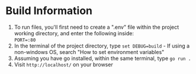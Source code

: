 # Build Information
1. To run files, you'll first need to create a ".env" file within the project working directory, and enter the following inside: <br />
`PORT=:80` <br />
2. In the terminal of the project directory, type `set DEBUG=build` - If using a non-windows OS, search "How to set environment variables"
3. Assuming you have go installed, within the same terminal, type `go run .`
4. Visit `http://localhost/` on your browser
